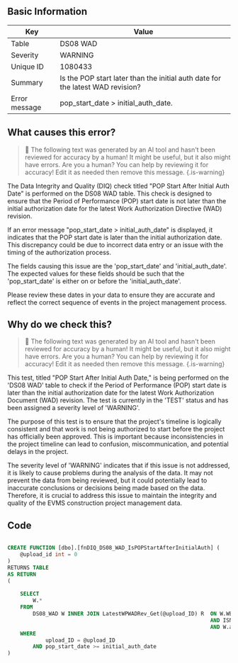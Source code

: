 ## Basic Information
| Key         | Value          |
|-------------|----------------|
| Table       | DS08 WAD |
| Severity    | WARNING |
| Unique ID   | 1080433   |
| Summary     | Is the POP start later than the initial auth date for the latest WAD revision? |
| Error message | pop_start_date > initial_auth_date. |

## What causes this error?

> :robot: The following text was generated by an AI tool and hasn't been reviewed for accuracy by a human! It might be useful, but it also might have errors. Are you a human? You can help by reviewing it for accuracy! Edit it as needed then remove this message.
{.is-warning}

The Data Integrity and Quality (DIQ) check titled "POP Start After Initial Auth Date" is performed on the DS08 WAD table. This check is designed to ensure that the Period of Performance (POP) start date is not later than the initial authorization date for the latest Work Authorization Directive (WAD) revision.

If an error message "pop_start_date > initial_auth_date" is displayed, it indicates that the POP start date is later than the initial authorization date. This discrepancy could be due to incorrect data entry or an issue with the timing of the authorization process.

The fields causing this issue are the 'pop_start_date' and 'initial_auth_date'. The expected values for these fields should be such that the 'pop_start_date' is either on or before the 'initial_auth_date'. 

Please review these dates in your data to ensure they are accurate and reflect the correct sequence of events in the project management process.
## Why do we check this?

> :robot: The following text was generated by an AI tool and hasn't been reviewed for accuracy by a human! It might be useful, but it also might have errors. Are you a human? You can help by reviewing it for accuracy! Edit it as needed then remove this message.
{.is-warning}

This test, titled "POP Start After Initial Auth Date," is being performed on the 'DS08 WAD' table to check if the Period of Performance (POP) start date is later than the initial authorization date for the latest Work Authorization Document (WAD) revision. The test is currently in the 'TEST' status and has been assigned a severity level of 'WARNING'. 

The purpose of this test is to ensure that the project's timeline is logically consistent and that work is not being authorized to start before the project has officially been approved. This is important because inconsistencies in the project timeline can lead to confusion, miscommunication, and potential delays in the project. 

The severity level of 'WARNING' indicates that if this issue is not addressed, it is likely to cause problems during the analysis of the data. It may not prevent the data from being reviewed, but it could potentially lead to inaccurate conclusions or decisions being made based on the data. Therefore, it is crucial to address this issue to maintain the integrity and quality of the EVMS construction project management data.
## Code

```sql

CREATE FUNCTION [dbo].[fnDIQ_DS08_WAD_IsPOPStartAfterInitialAuth] (
	@upload_id int = 0
)
RETURNS TABLE
AS RETURN
(
	
	SELECT 
		W.*
	FROM 
		DS08_WAD W INNER JOIN LatestWPWADRev_Get(@upload_ID) R 	ON W.WBS_ID = R.WBS_ID
																AND ISNULL(W.WBS_ID_WP,'') = R.WBS_ID_WP
																AND W.auth_PM_date = R.PMAuth
	WHERE 
			upload_ID = @upload_ID
		AND pop_start_date >= initial_auth_date
)
```
